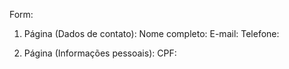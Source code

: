Form:

1. Página (Dados de contato):
Nome completo:
E-mail:
Telefone:

2. Página (Informações pessoais):
CPF:

